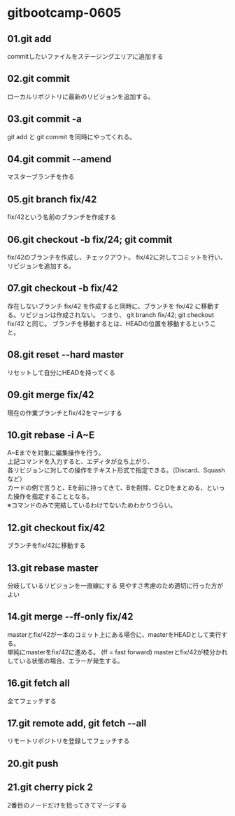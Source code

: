 # gitbootcamp-0605

## 01.git add
commitしたいファイルをステージングエリアに追加する

## 02.git commit
ローカルリポジトリに最新のリビジョンを追加する。

## 03.git commit -a
git add と git commit を同時にやってくれる。

## 04.git commit --amend
マスターブランチを作る

## 05.git branch fix/42
fix/42という名前のブランチを作成する

## 06.git checkout -b fix/24; git commit
fix/42のブランチを作成し、チェックアウト。
fix/42に対してコミットを行い、リビジョンを追加する。

## 07.git checkout -b fix/42
存在しないブランチ fix/42 を作成すると同時に、ブランチを fix/42 に移動する。リビジョンは作成されない。
つまり、 git branch fix/42; git checkout fix/42 と同じ。
ブランチを移動するとは、HEADの位置を移動するということ。

## 08.git reset --hard master
リセットして自分にHEADを持ってくる

## 09.git merge fix/42
現在の作業ブランチとfix/42をマージする

## 10.git rebase -i A~E
A~Eまでを対象に編集操作を行う。  
上記コマンドを入力すると、エディタが立ち上がり、  
各リビジョンに対しての操作をテキスト形式で指定できる。（Discard、Squashなど）  
カードの例で言うと、Eを前に持ってきて、Bを削除、CとDをまとめる、といった操作を指定することとなる。  
※コマンドのみで完結しているわけでないためわかりづらい。

## 12.git checkout fix/42
ブランチをfix/42に移動する

## 13.git rebase master
分岐しているリビジョンを一直線にする
見やすさ考慮のため適切に行った方がよい

## 14.git merge --ff-only fix/42
masterとfix/42が一本のコミット上にある場合に、masterをHEADとして実行する。  
単純にmasterをfix/42に進める。  (ff = fast forward)
masterとfix/42が枝分かれしている状態の場合、エラーが発生する。

## 16.git fetch all
全てフェッチする

## 17.git remote add, git fetch --all
リモートリポジトリを登録してフェッチする

## 20.git push

## 21.git cherry pick 2
2番目のノードだけを拾ってきてマージする
